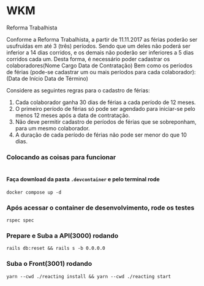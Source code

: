 # WKM
Reforma Trabalhista

Conforme a Reforma Trabalhista, a partir de 11.11.2017 as férias poderão ser usufruídas em até 3 (três) períodos.
Sendo que um deles não poderá ser inferior a 14 dias corridos, e os demais não poderão ser inferiores a 5 dias corridos cada um.
Desta forma, é necessário poder cadastrar os colaboradores(Nome Cargo Data de Contratação)
Bem como os períodos de férias (pode-se cadastrar um ou mais períodos para cada colaborador): (Data de Início Data de Término)

Considere as seguintes regras para o cadastro de férias:
1. Cada colaborador ganha 30 dias de férias a cada período de 12 meses.
2. O primeiro período de férias só pode ser agendado para iniciar-se pelo menos 12 meses após a data de contratação.
3. Não deve permitir cadastro de períodos de férias que se sobreponham, para um mesmo colaborador.
4. A duração de cada período de férias não pode ser menor do que 10 dias.


### Colocando as coisas para funcionar
#

#### Faça download da pasta `.devcontainer` e pelo terminal rode
```docker compose up -d```

### Após acessar o container de desenvolvimento, rode os testes
```rspec spec```

### Prepare e Suba a API(3000) rodando
```rails db:reset && rails s -b 0.0.0.0```

### Suba o Front(3001) rodando
```yarn --cwd ./reacting install && yarn --cwd ./reacting start```
